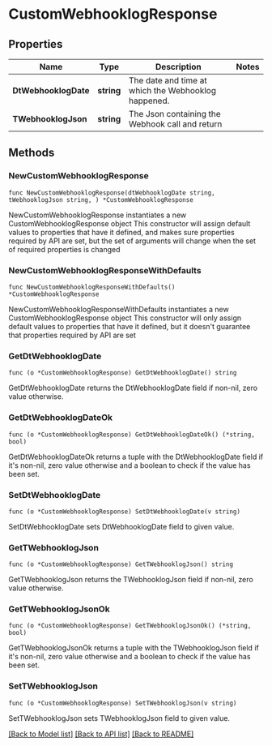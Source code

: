 # CustomWebhooklogResponse

## Properties

Name | Type | Description | Notes
------------ | ------------- | ------------- | -------------
**DtWebhooklogDate** | **string** | The date and time at which the Webhooklog happened. | 
**TWebhooklogJson** | **string** | The Json containing the Webhook call and return | 

## Methods

### NewCustomWebhooklogResponse

`func NewCustomWebhooklogResponse(dtWebhooklogDate string, tWebhooklogJson string, ) *CustomWebhooklogResponse`

NewCustomWebhooklogResponse instantiates a new CustomWebhooklogResponse object
This constructor will assign default values to properties that have it defined,
and makes sure properties required by API are set, but the set of arguments
will change when the set of required properties is changed

### NewCustomWebhooklogResponseWithDefaults

`func NewCustomWebhooklogResponseWithDefaults() *CustomWebhooklogResponse`

NewCustomWebhooklogResponseWithDefaults instantiates a new CustomWebhooklogResponse object
This constructor will only assign default values to properties that have it defined,
but it doesn't guarantee that properties required by API are set

### GetDtWebhooklogDate

`func (o *CustomWebhooklogResponse) GetDtWebhooklogDate() string`

GetDtWebhooklogDate returns the DtWebhooklogDate field if non-nil, zero value otherwise.

### GetDtWebhooklogDateOk

`func (o *CustomWebhooklogResponse) GetDtWebhooklogDateOk() (*string, bool)`

GetDtWebhooklogDateOk returns a tuple with the DtWebhooklogDate field if it's non-nil, zero value otherwise
and a boolean to check if the value has been set.

### SetDtWebhooklogDate

`func (o *CustomWebhooklogResponse) SetDtWebhooklogDate(v string)`

SetDtWebhooklogDate sets DtWebhooklogDate field to given value.


### GetTWebhooklogJson

`func (o *CustomWebhooklogResponse) GetTWebhooklogJson() string`

GetTWebhooklogJson returns the TWebhooklogJson field if non-nil, zero value otherwise.

### GetTWebhooklogJsonOk

`func (o *CustomWebhooklogResponse) GetTWebhooklogJsonOk() (*string, bool)`

GetTWebhooklogJsonOk returns a tuple with the TWebhooklogJson field if it's non-nil, zero value otherwise
and a boolean to check if the value has been set.

### SetTWebhooklogJson

`func (o *CustomWebhooklogResponse) SetTWebhooklogJson(v string)`

SetTWebhooklogJson sets TWebhooklogJson field to given value.



[[Back to Model list]](../README.md#documentation-for-models) [[Back to API list]](../README.md#documentation-for-api-endpoints) [[Back to README]](../README.md)


